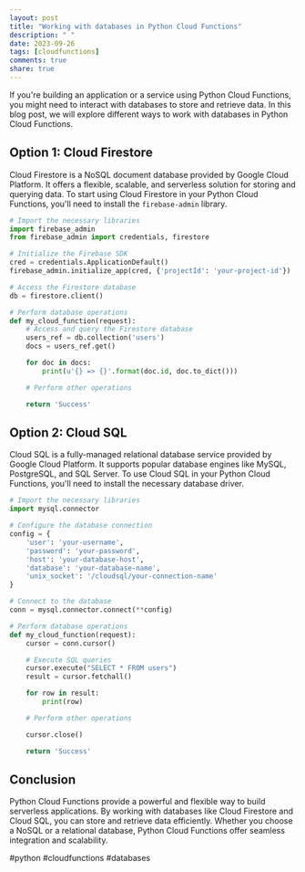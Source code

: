 ```yaml
---
layout: post
title: "Working with databases in Python Cloud Functions"
description: " "
date: 2023-09-26
tags: [cloudfunctions]
comments: true
share: true
---
```


If you're building an application or a service using Python Cloud Functions, you might need to interact with databases to store and retrieve data. In this blog post, we will explore different ways to work with databases in Python Cloud Functions.

## Option 1: Cloud Firestore

Cloud Firestore is a NoSQL document database provided by Google Cloud Platform. It offers a flexible, scalable, and serverless solution for storing and querying data. To start using Cloud Firestore in your Python Cloud Functions, you'll need to install the `firebase-admin` library.

```python
# Import the necessary libraries
import firebase_admin
from firebase_admin import credentials, firestore

# Initialize the Firebase SDK
cred = credentials.ApplicationDefault()
firebase_admin.initialize_app(cred, {'projectId': 'your-project-id'})

# Access the Firestore database
db = firestore.client()

# Perform database operations
def my_cloud_function(request):
    # Access and query the Firestore database
    users_ref = db.collection('users')
    docs = users_ref.get()

    for doc in docs:
        print(u'{} => {}'.format(doc.id, doc.to_dict()))

    # Perform other operations

    return 'Success'
```

## Option 2: Cloud SQL

Cloud SQL is a fully-managed relational database service provided by Google Cloud Platform. It supports popular database engines like MySQL, PostgreSQL, and SQL Server. To use Cloud SQL in your Python Cloud Functions, you'll need to install the necessary database driver.

```python
# Import the necessary libraries
import mysql.connector

# Configure the database connection
config = {
    'user': 'your-username',
    'password': 'your-password',
    'host': 'your-database-host',
    'database': 'your-database-name',
    'unix_socket': '/cloudsql/your-connection-name'
}

# Connect to the database
conn = mysql.connector.connect(**config)

# Perform database operations
def my_cloud_function(request):
    cursor = conn.cursor()

    # Execute SQL queries
    cursor.execute("SELECT * FROM users")
    result = cursor.fetchall()

    for row in result:
        print(row)

    # Perform other operations

    cursor.close()

    return 'Success'
```

## Conclusion

Python Cloud Functions provide a powerful and flexible way to build serverless applications. By working with databases like Cloud Firestore and Cloud SQL, you can store and retrieve data efficiently. Whether you choose a NoSQL or a relational database, Python Cloud Functions offer seamless integration and scalability.

#python #cloudfunctions #databases